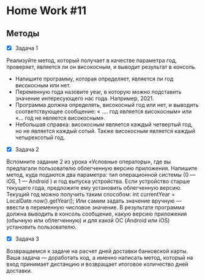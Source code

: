 # Home Work #11
## Методы

-[X] Задача 1

Реализуйте метод, который получает в качестве параметра год, проверяет, является ли он високосным, и выводит результат в консоль. 
- Напишите программу, которая определяет, является ли год високосным или нет.
- Переменную года назовите year, в которую можно подставить значение интересующего нас года. Например, 2021.
- Программа должна определять, високосный год или нет, и выводить соответствующее сообщение: « …. год является високосным» или «... год не является високосным».
- Небольшая справка: високосным является каждый четвертый год, но не является каждый сотый. Также високосным является каждый четырехсотый год.


- [X] Задача 2

Вспомните задание 2 из урока «Условные операторы», где вы предлагали пользователю облегченную версию приложения.
Напишите метод, куда подаются два параметра: тип операционной системы (0 — iOS, 1 — Android ) и год выпуска устройства.
Если устройство старше текущего года, предложите ему установить облегченную версию.
Текущий год можно получить таким способом:
int currentYear = LocalDate.now().getYear();
Или самим задать значение вручную — ввести в переменную числовое значение.
В результате программа должна выводить в консоль сообщение, какую версию приложения (обычную или облегченную) и для какой ОС (Android или iOS) установить пользователю.

-[X] Задача 3

Возвращаемся к задаче на расчет дней доставки банковской карты.
Ваша задача — доработать код, а именно написать метод, который на вход принимает дистанцию и возвращает итоговое количество дней доставки.